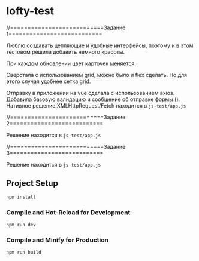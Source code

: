 # lofty-test

//===========================Задание 1===========================

Люблю создавать цепляющие и удобные интерфейсы, 
поэтому и в этом тестовом решила добавить немного красоты.

При каждом обновлении цвет карточек меняется.

Сверстала с использованием grid, можно было и flex сделать. 
Но для этого случая удобнее сетка grid.

Отправку в приложении на vue сделала с использованием axios.
Добавила базовую валидацию и сообщение об отправке формы ().
Нативное решение XMLHttpRequest/Fetch находится в `js-test/app.js`

//===========================Задание 2===========================

Решение находится в `js-test/app.js`

//===========================Задание 3===========================

Решение находится в `js-test/app.js`

## Project Setup

```sh
npm install
```

### Compile and Hot-Reload for Development

```sh
npm run dev
```

### Compile and Minify for Production

```sh
npm run build
```
